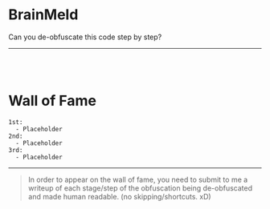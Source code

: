 # BrainMeld
Can you de-obfuscate this code step by step?
__ __

<br>
<br>

# Wall of Fame
```mkd
1st:
  - Placeholder
2nd:
  - Placeholder
3rd:
  - Placeholder
```
__ __
> In order to appear on the wall of fame, you need to submit to me a writeup of each stage/step of the obfuscation being de-obfuscated and made human readable. (no skipping/shortcuts. xD)
